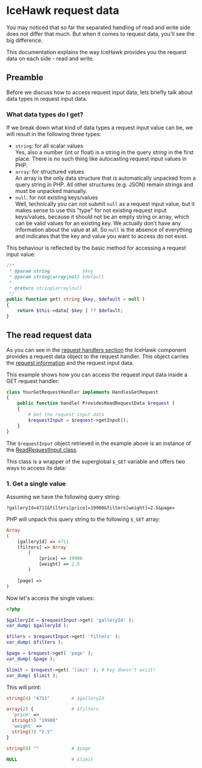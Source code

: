 # IceHawk request data 

You may noticed that so far the separated handling of read and write side does not differ that much. 
But when it comes to request data, you'll see the big difference.

This documentation explains the way IceHawk provides you the request data on each side - read and write.

## Preamble

Before we discuss how to access request input data, lets briefly talk about data types in request input data.

### What data types do I get?

If we break down what kind of data types a request input value can be, we will result in the following three types:

* `string`: for all scalar values  
Yes, also a number (int or float) is a string in the query *string* in the first place. There is no such thing like autocasting request input values in PHP.
* `array`: for structured values  
An array is the only data structure that is automatically unpacked from a query string in PHP. All other structures (e.g. JSON) remain strings and must be unpacked manually.  
* `null`: for not existing keys/values  
Well, technically you can not submit `null` as a request input value, but it makes sense to use this "type" for not existing request input keys/values, 
because it should not be an empty string or array, which can be valid values for an existing key. 
We actually don't have any information about the value at all. So `null` is the absence of everything and indicates that the key and value you want to access do not exist.  

This behaviour is reflected by the basic method for accessing a request input value:

```php
/**
 * @param string            $key
 * @param string|array|null $default
 *
 * @return string|array|null
 */
public function get( string $key, $default = null )
{
	return $this->data[ $key ] ?? $default;
}
```

## The read request data

As you can see in the [request handlers section](@baseUrl@/docs/icehawk/request-handlers.html) the IceHawk component provides a request data object to the request handler.
This object carries the [request information](@baseUrl@/docs/icehawk/request-information.html) and the request input data.

This example shows how you can access the request input data inside a GET request handler:

```php
class YourGetRequestHandler implements HandlesGetRequest
{
	public function handle( ProvidesReadRequestData $request )
	{
		# Get the request input data
		$requestInput = $request->getInput();
	}
}
```

The `$requestInput` object retrieved in the example above is an instance of the 
[ReadRequestInput class](https://github.com/icehawk/icehawk/blob/@icehawk/icehawk-version@/src/Requests/ReadRequestInput.php).

This class is a wrapper of the superglobal `$_GET` variable and offers two ways to access its data:
 
### 1. Get a single value

Assuming we have the following query string:

```http
?galleryId=4711&filters[price]=19900&filters[weight]=2.5&page=
```

PHP will unpack this query string to the following `$_GET` array:

```php
Array
(
    [galleryId] => 4711
    [filters] => Array
        (
            [price] => 19900
            [weight] => 2.5
        )

    [page] =>
)
```

Now let's access the single values:

```php
<?php

$galleryId = $requestInput->get( 'galleryId' );
var_dump( $galleryId );

$filers = $requestInput->get( 'filters' );
var_dump( $filters );

$page = $request->get( 'page' );
var_dump( $page );

$limit = $request->get( 'limit' ); # key doesn't exist!
var_dump( $limit );
```

This will print:

```php
string(4) "4711"        # $galleryId

array(2) {              # $filters
  'price' =>
  string(5) "19900"
  'weight' =>
  string(3) "2.5"
}

string(0) ""            # $page

NULL                    # $limit
```
